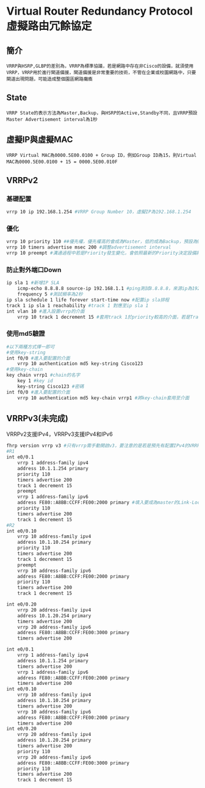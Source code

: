 # Virtual Router Redundancy Protocol 虛擬路由冗餘協定 #

## 簡介 ##

    VRRP與HSRP,GLBP的差別為，VRRP為標準協議，若是網路中存在非Cisco的設備，就須使用VRRP，VRRP用於進行閘道備援，閘道備援是非常重要的技術，不管在企業或校園網路中，只要閘道出現問題，可能造成整個園區網路癱瘓

## State ##

    VRRP State的表示方法為Master,Backup，與HSRP的Active,Standby不同，且VRRP預設Master Advertisement interval為1秒

## 虛擬IP與虛擬MAC ##

    VRRP Virtual MAC為0000.5E00.0100 + Group ID，例如Group ID為15，則Virtual MAC為0000.5E00.0100 + 15 = 0000.5E00.010F

## VRRPv2 ##

### 基礎配置 ###

```bash
vrrp 10 ip 192.168.1.254 #VRRP Group Number 10，虛擬IP為192.168.1.254
```

### 優化 ###

```bash
vrrp 10 priority 110 ##優先權，優先權高的會成為Master，低的成為Backup，預設為95
vrrp 10 timers advertise msec 200 #調整advertisement interval
vrrp 10 preempt #溝通過程中若是Priority發生變化，會依照最新的Priority決定設備將扮演Master or Backup，預設為開啟
```

### 防止對外端口Down ### 

```bash
ip sla 1 #新增IP SLA
    icmp-echo 8.8.8.8 source-ip 192.168.1.1 #ping測試8.8.8.8，來源ip為192.168.1.1
    frequency 5 #測試頻率為2秒
ip sla schedule 1 life forever start-time now #配置ip sla排程
track 1 ip sla 1 reachability #track 1 對應至ip sla 1
int vlan 10 #進入設置vrrp的介面
    vrrp 10 track 1 decrement 15 #套用track 1於priority較高的介面，若是Track 1 Down則Priority減15，追蹤對外介面，當介面出現問題時會自動將Priority降低，使其他正常的設備扮演Master
```

### 使用md5驗證 ###

```bash
#以下兩種方式擇一即可
#使用key-string
int f0/0 #進入要配置的介面
    vrrp 10 authentication md5 key-string Cisco123
#使用key-chain
key chain vrrp1 #chain的名字
    key 1 #key id 
    key-string Cisco123 #密碼
int f0/0 #進入要配置的介面
    vrrp 10 authentication md5 key-chain vrrp1 #將key-chain套用至介面
```

## VRRPv3(未完成) ##

VRRPv2支援IPv4，VRRPv3支援IPv4和IPv6

```bash
fhrp version vrrp v3 #只有vrrp需手動開啟v3，要注意的是若是預先有配置IPv4的VRRPv2，要先解除掉才可以設定成VRRPv3，否則會出現Can't select: VRRP monolith version still running錯誤信息
#R1
int e0/0.1
	vrrp 1 address-family ipv4
	address 10.1.1.254 primary 
	priority 110 
	timers advertise 200
	track 1 decrement 15 
	preempt 
	vrrp 1 address-family ipv6
	address FE80::A8BB:CCFF:FE00:2000 primary #填入要成為master的Link-Local Address 
	priority 110 
	timers advertise 200 
	track 1 decrement 15 
#R2
int e0/0.10
	vrrp 10 address-family ipv4
	address 10.1.10.254 primary 
	priority 110 
	timers advertise 200
	track 1 decrement 15 
	preempt 
	vrrp 10 address-family ipv6
	address FE80::A8BB:CCFF:FE00:2000 primary 
	priority 110 
	timers advertise 200 
	track 1 decrement 15 

int e0/0.20
	vrrp 20 address-family ipv4
	address 10.1.20.254 primary 
	timers advertise 200
	vrrp 20 address-family ipv6
	address FE80::A8BB:CCFF:FE00:3000 primary 
	timers advertise 200 

int e0/0.1
	vrrp 1 address-family ipv4
	address 10.1.1.254 primary 
	timers advertise 200
	vrrp 1 address-family ipv6
	address FE80::A8BB:CCFF:FE00:2000 primary 
	timers advertise 200 
int e0/0.10
	vrrp 10 address-family ipv4
	address 10.1.10.254 primary 
	timers advertise 200
	vrrp 10 address-family ipv6
	address FE80::A8BB:CCFF:FE00:2000 primary 
	timers advertise 200 
int e0/0.20
	vrrp 20 address-family ipv4
	address 10.1.20.254 primary 
	timers advertise 200
	priority 110
	vrrp 20 address-family ipv6
	address FE80::A8BB:CCFF:FE00:3000 primary 
	priority 110 
	timers advertise 200 
	track 1 decrement 15 
```